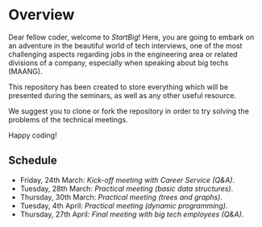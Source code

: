 # Overview

Dear fellow coder, welcome to *StartBig*! Here, you are going to embark on an adventure in the beautiful world of tech interviews, one of the most challenging aspects regarding jobs in the engineering area or related divisions of a company, especially when speaking about big techs (MAANG).

This repository has been created to store everything which will be presented during the seminars, as well as any other useful resource.

We suggest you to clone or fork the repository in order to try solving the problems of the technical meetings.

Happy coding!

## Schedule

* Friday, 24th March: *Kick-off meeting with Career Service (Q&A)*.
* Tuesday, 28th March: *Practical meeting (basic data structures)*.
* Thursday, 30th March: *Practical meeting (trees and graphs)*.
* Tuesday, 4th April: *Practical meeting (dynamic programming)*.
* Thursday, 27th April: *Final meeting with big tech employees (Q&A)*.